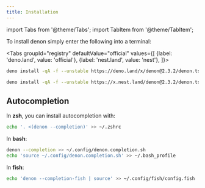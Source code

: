 ```yaml
---
title: Installation
---
```


import Tabs from '@theme/Tabs'; import TabItem from '@theme/TabItem';

To install denon simply enter the following into a terminal:

<Tabs groupId="registry" defaultValue="official" values={[ {label: 'deno.land',
value: 'official'}, {label: 'nest.land', value: 'nest'}, ]}>
<TabItem value="official">

```bash
deno install -qA -f --unstable https://deno.land/x/denon@2.3.2/denon.ts
```

</TabItem>
<TabItem value="nest">

```bash
deno install -qA -f --unstable https://x.nest.land/denon@2.3.2/denon.ts
```

</TabItem>
</Tabs>

## Autocompletion

In **zsh**, you can install autocompletion with:

```bash
echo '. <(denon --completion)' >> ~/.zshrc
```

In **bash**:

```bash
denon --completion >> ~/.config/denon.completion.sh
echo 'source ~/.config/denon.completion.sh' >> ~/.bash_profile
```

In **fish**:

```bash
echo 'denon --completion-fish | source' >> ~/.config/fish/config.fish
```
